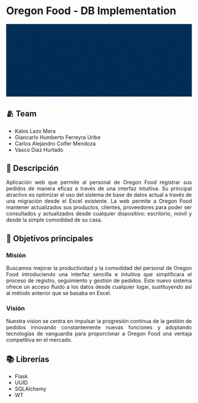 # Oregon Food - DB Implementation

<img src="./src/neuro_pump.gif">

## 🫂 Team
- Kalos Lazo Mera
- Giancarlo Humberto Ferreyra Uribe
- Carlos Alejandro Colfer Mendoza
- Vasco Díaz Hurtado

## 📝 Descripción
<p align="justify">
Aplicación web que permite al personal de Oregon Food registrar sus pedidos de manera eficaz a través de una interfaz intuitiva. Su principal atractivo es optimizar el uso del sistema de base de datos actual a través de una migración desde el Excel existente. La web permite a Oregon Food mantener actualizados sus productos, clientes, proveedores para poder ser consultados y actualizados desde cualquier dispositivo: escritorio, móvil y desde la simple comodidad de su casa.
</p>


## 📌 Objetivos principales
### Misión
<p align="justify">
    Buscamos mejorar la productividad y la comodidad del personal de Oregon Food introduciendo una interfaz sencilla e intuitiva que simplificara el proceso de registro, seguimiento y gestión de pedidos. Este nuevo sistema ofrece un acceso fluido a los datos desde cualquier lugar, sustituyendo así al método anterior que se basaba en Excel.
</p>


### Visión
<p align="justify">
    Nuestra vision se centra en impulsar la progresión continua de la gestión de pedidos innovando constantemente nuevas funciones y adoptando tecnologías de vanguardia para proporcionar a Oregon Food una ventaja competitiva en el mercado.
</p>


## 📚 Librerías
- Flask
- UUID
- SQLAlchemy
- WT

